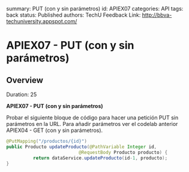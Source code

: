 summary: PUT (con y sin parámetros)
id: APIEX07
categories: API
tags: back
status: Published 
authors: TechU
Feedback Link: http://bbva-techuniversity.appspot.com/

# APIEX07 - PUT (con y sin parámetros)
<!-- ------------------------ -->
## Overview 
Duration: 25

**APIEX07 - PUT (con y sin parámetros)** 

Probar el siguiente bloque de código para hacer una petición PUT sin parámetros en la URL. Para añadir parámetros ver el codelab anterior APIEX04 - GET (con y sin parámetros).

```java
@PutMapping("/productos/{id}")
public Producto updateProducto(@PathVariable Integer id,
                           @RequestBody Producto producto) {
          return dataService.updateProducto(id-1, producto);
}
```


